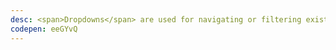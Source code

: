 ```yaml
---
desc: <span>Dropdowns</span> are used for navigating or filtering existing content. Each Dropdown consists of options or actions that can affect elements on the page.
codepen: eeGYvQ
---
```

